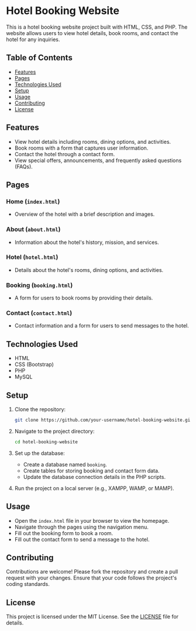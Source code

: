 # Hotel Booking Website

This is a hotel booking website project built with HTML, CSS, and PHP. The website allows users to view hotel details, book rooms, and contact the hotel for any inquiries.

## Table of Contents

- [Features](#features)
- [Pages](#pages)
- [Technologies Used](#technologies-used)
- [Setup](#setup)
- [Usage](#usage)
- [Contributing](#contributing)
- [License](#license)

## Features

- View hotel details including rooms, dining options, and activities.
- Book rooms with a form that captures user information.
- Contact the hotel through a contact form.
- View special offers, announcements, and frequently asked questions (FAQs).

## Pages

### Home (`index.html`)
- Overview of the hotel with a brief description and images.

### About (`about.html`)
- Information about the hotel's history, mission, and services.

### Hotel (`hotel.html`)
- Details about the hotel's rooms, dining options, and activities.

### Booking (`booking.html`)
- A form for users to book rooms by providing their details.

### Contact (`contact.html`)
- Contact information and a form for users to send messages to the hotel.

## Technologies Used

- HTML
- CSS (Bootstrap)
- PHP
- MySQL

## Setup

1. Clone the repository:
    ```bash
    git clone https://github.com/your-username/hotel-booking-website.git
    ```

2. Navigate to the project directory:
    ```bash
    cd hotel-booking-website
    ```

3. Set up the database:
    - Create a database named `booking`.
    - Create tables for storing booking and contact form data.
    - Update the database connection details in the PHP scripts.

4. Run the project on a local server (e.g., XAMPP, WAMP, or MAMP).

## Usage

- Open the `index.html` file in your browser to view the homepage.
- Navigate through the pages using the navigation menu.
- Fill out the booking form to book a room.
- Fill out the contact form to send a message to the hotel.

## Contributing

Contributions are welcome! Please fork the repository and create a pull request with your changes. Ensure that your code follows the project's coding standards.

## License

This project is licensed under the MIT License. See the [LICENSE](LICENSE) file for details.


